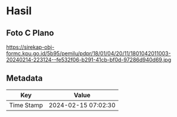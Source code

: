 # Hasil

## Foto C Plano

https://sirekap-obj-formc.kpu.go.id/5b95/pemilu/pdpr/18/01/04/20/11/1801042011003-20240214-223124--fe532f06-b291-41cb-bf0d-97286d940d69.jpg


## Metadata

| Key        | Value               |
| ---------- | ------------------- |
| Time Stamp | 2024-02-15 07:02:30 |



